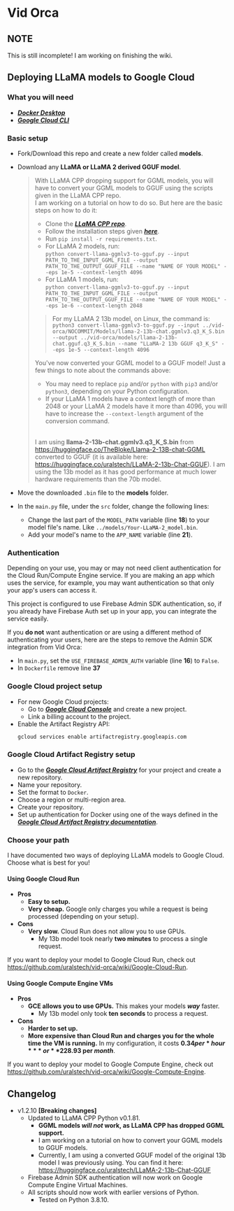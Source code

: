 # Vid Orca

## NOTE
This is still incomplete! I am working on finishing the wiki.

## Deploying LLaMA models to Google Cloud

### What you will need

* [***Docker Desktop***](https://www.docker.com/)
* [***Google Cloud CLI***](https://cloud.google.com/sdk/docs/install)

### Basic setup
* Fork/Download this repo and create a new folder called **models**.
* Download any **LLaMA or LLaMA 2 derived GGUF model**.
	
	> With LLaMA CPP dropping support for GGML models, you will have to convert your GGML models to GGUF using the scripts given in the LLaMA CPP repo.<br/>
	> I am working on a tutorial on how to do so. But here are the basic steps on how to do it:
	>  * Clone the [***LLaMA CPP repo***](https://github.com/ggerganov/llama.cpp).
	>  * Follow the installation steps given [***here***](https://github.com/ggerganov/llama.cpp#build). 
	>  * Run `pip install -r requirements.txt`.
	>  * For LLaMA 2 models, run:<br/>
	>	  `python convert-llama-ggmlv3-to-gguf.py --input PATH_TO_THE_INPUT_GGML_FILE --output PATH_TO_THE_OUTPUT_GGUF_FILE --name "NAME OF YOUR MODEL" --eps 1e-5 --context-length 4096`
	>  * For LLaMA 1 models, run:<br/>
	>	  `python convert-llama-ggmlv3-to-gguf.py --input PATH_TO_THE_INPUT_GGML_FILE --output PATH_TO_THE_OUTPUT_GGUF_FILE --name "NAME OF YOUR MODEL" --eps 1e-6 --context-length 2048`
	>  > For my LLaMA 2 13b model, on Linux, the command is:<br/>
	>  >  `python3 convert-llama-ggmlv3-to-gguf.py --input ../vid-orca/NOCOMMIT/Models/llama-2-13b-chat.ggmlv3.q3_K_S.bin --output ../vid-orca/models/llama-2-13b-chat.gguf.q3_K_S.bin --name "LLaMA-2 13b GGUF q3_K_S" --eps 1e-5 --context-length 4096`
	>
	> You've now converted your GGML model to a GGUF model! Just a few things to note about the commands above:
	>  * You may need to replace `pip` and/or `python` with `pip3` and/or `python3`, depending on your Python configuration.
	>  * If your LLaMA 1 models have a context length of more than 2048 or your LLaMA 2 models have it more than 4096, you will have to increase the `--context-length` argument of the conversion command. 
	> <br/><br/>
	>
	> I am using **llama-2-13b-chat.ggmlv3.q3_K_S.bin** from <https://huggingface.co/TheBloke/Llama-2-13B-chat-GGML> converted to GGUF (it is available here: <https://huggingface.co/uralstech/LLaMA-2-13b-Chat-GGUF>).
	> I am using the 13b model as it has good performance at much lower hardware requirements than the 70b model.

* Move the downloaded `.bin` file to the **models** folder.
* In the `main.py` file, under the `src` folder, change the following lines:
	* Change the last part of the `MODEL_PATH` variable (line **18**) to your model file's name. Like `../models/Your-LLaMA-2_model.bin`.
	* Add your model's name to the `APP_NAME` variable (line **21**).

### Authentication
Depending on your use, you may or may not need client authentication for the Cloud Run/Compute Engine service.
If you are making an app which uses the service, for example, you may want authentication so that only your app's users can access it.

This project is configured to use Firebase Admin SDK authentication, so, if you already have Firebase Auth set up in your app, you can integrate the service easily.

If you **do not** want authentication or are using a different method of authenticating your users, here are the steps to remove the Admin SDK integration from Vid Orca:
* In `main.py`, set the `USE_FIREBASE_ADMIN_AUTH` variable (line **16**) to `False`.
* In `Dockerfile` remove line **37**

### Google Cloud project setup
* For new Google Cloud projects:
    * Go to [***Google Cloud Console***](https://console.cloud.google.com/) and create a new project.
    * Link a billing account to the project.
* Enable the Artifact Registry API:
    ```bash
    gcloud services enable artifactregistry.googleapis.com
    ```

### Google Cloud Artifact Registry setup

* Go to the [***Google Cloud Artifact Registry***](https://console.cloud.google.com/artifacts) for your project and create a new repository.
* Name your repository.
* Set the format to `Docker`.
* Choose a region or multi-region area.
* Create your repository.
* Set up authentication for Docker using one of the ways defined in the [***Google Cloud Artifact Registry documentation***](https://cloud.google.com/artifact-registry/docs/docker/authentication).

### Choose your path
I have documented two ways of deploying LLaMA models to Google Cloud. Choose what is best for you!

#### Using Google Cloud Run

* **Pros**
	* **Easy to setup.**
	* **Very cheap.** Google only charges you while a request is being processed (depending on your setup).
* **Cons**
	* **Very slow.** Cloud Run does not allow you to use GPUs.
		* My 13b model took nearly **two minutes** to process a single request.

If you want to deploy your model to Google Cloud Run, check out <https://github.com/uralstech/vid-orca/wiki/Google-Cloud-Run>.

#### Using Google Compute Engine VMs

* **Pros**
	* **GCE allows you to use GPUs.** This makes your models ***way*** faster.
		* My 13b model only took **ten seconds** to process a request.
* **Cons**
	* **Harder to set up.**
	* **More expensive than Cloud Run and charges you for the whole time the VM is running.** In my configuration, it costs **$0.34 per *hour*** or **$228.93 per *month***.

If you want to deploy your model to Google Compute Engine, check out <https://github.com/uralstech/vid-orca/wiki/Google-Compute-Engine>.

## Changelog
* v1.2.10 **[Breaking changes]**
	* Updated to LLaMA CPP Python v0.1.81.
		- **GGML models *will not* work, as LLaMA CPP has dropped GGML support.**
		- I am working on a tutorial on how to convert your GGML models to GGUF models.
		- Currently, I am using a converted GGUF model of the original 13b model I was previously using. You can find it here: <https://huggingface.co/uralstech/LLaMA-2-13b-Chat-GGUF>
	* Firebase Admin SDK authentication will now work on Google Compute Engine Virtual Machines.
	* All scripts should now work with earlier versions of Python.
		- Tested on Python 3.8.10.